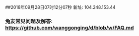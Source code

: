 ##2018年09月28日07时12分07秒 新址: 104.248.153.44
### 兔友常见问题及解答: https://github.com/wanggonging/d/blob/w/FAQ.md

